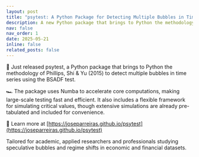 ```yaml
---
layout: post
title: "psytest: A Python Package for Detecting Multiple Bubbles in Time Series"
description: A new Python package that brings to Python the methodology of Phillips, Shi & Yu (2015) to detect multiple bubbles in time series using the BSADF test.
nav: false
nav_order: 1
date: 2025-05-21
inline: false
related_posts: false
---
```


🚀 Just released psytest, a Python package that brings to Python the methodology of Phillips, Shi & Yu (2015) to detect multiple bubbles in time series using the BSADF test.


🏎️ The package uses Numba to accelerate core computations, making large-scale testing fast and efficient.
It also includes a flexible framework for simulating critical values, though extensive simulations are already pre-tabulated and included for convenience.


📘 Learn more at [https://joseparreiras.github.io/psytest](https://joseparreiras.github.io/psytest)


Tailored for academic, applied researchers and professionals studying speculative bubbles and regime shifts in economic and financial datasets.

